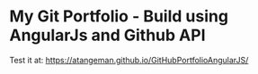 # My Git Portfolio - Build using AngularJs and Github API
 
 Test it at: https://atangeman.github.io/GitHubPortfolioAngularJS/
